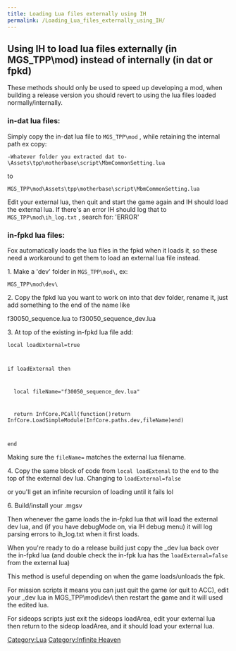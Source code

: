 ```yaml
---
title: Loading Lua files externally using IH
permalink: /Loading_Lua_files_externally_using_IH/
---
```


## Using IH to load lua files externally (in MGS_TPP\\mod) instead of internally (in dat or fpkd)

These methods should only be used to speed up developing a mod, when
building a release version you should revert to using the lua files
loaded normally/internally.

### in-dat lua files:

Simply copy the in-dat lua file to `MGS_TPP\mod` , while retaining the
internal path ex copy:

`-Whatever folder you extracted dat
to-\Assets\tpp\motherbase\script\MbmCommonSetting.lua`

to

`MGS_TPP\mod\Assets\tpp\motherbase\script\MbmCommonSetting.lua`

Edit your external lua, then quit and start the game again and IH should
load the external lua. If there's an error IH should log that to
`MGS_TPP\mod\ih_log.txt` , search for: 'ERROR'

### in-fpkd lua files:

Fox automatically loads the lua files in the fpkd when it loads it, so
these need a workaround to get them to load an external lua file
instead.

1\. Make a 'dev' folder in `MGS_TPP\mod\`, ex:

`MGS_TPP\mod\dev\`

2\. Copy the fpkd lua you want to work on into that dev folder, rename
it, just add something to the end of the name like

f30050_sequence.lua to f30050_sequence_dev.lua

3\. At top of the existing in-fpkd lua file add:

<code>local loadExternal=true

if loadExternal then

  local fileName="f30050_sequence_dev.lua"

  return InfCore.PCall(function()return
InfCore.LoadSimpleModule(InfCore.paths.dev,fileName)end)

end</code>

Making sure the `fileName=` matches the external lua filename.

4\. Copy the same block of code from `local loadExtenal` to the `end` to
the top of the external dev lua. Changing to `loadExternal=false`

or you'll get an infinite recursion of loading until it fails lol

6\. Build/install your .mgsv

Then whenever the game loads the in-fpkd lua that will load the external
dev lua, and (if you have debugMode on, via IH debug menu) it will log
parsing errors to ih_log.txt when it first loads.

When you're ready to do a release build just copy the _dev lua back
over the in-fpkd lua (and double check the in-fpk lua has the
`loadExternal=false` from the external lua)

This method is useful depending on when the game loads/unloads the fpk.

For mission scripts it means you can just quit the game (or quit to
ACC), edit your _dev lua in MGS_TPP\\mod\\dev\\ then restart the game
and it will used the edited lua.

For sideops scripts just exit the sideops loadArea, edit your external
lua then return to the sideop loadArea, and it should load your external
lua.

[Category:Lua](/Category:Lua "wikilink") [Category:Infinite
Heaven](/Category:Infinite_Heaven "wikilink")